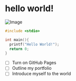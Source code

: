 # hello world!
![Image](https://avatars.githubusercontent.com/u/42694182?v=4)
```c
#include <stdio>

int main(){
  printf("Hello World!");
  return 0;
}
```
- [ ] Turn on GitHub Pages
- [ ] Outline my portfolio
- [ ] Introduce myself to the world
